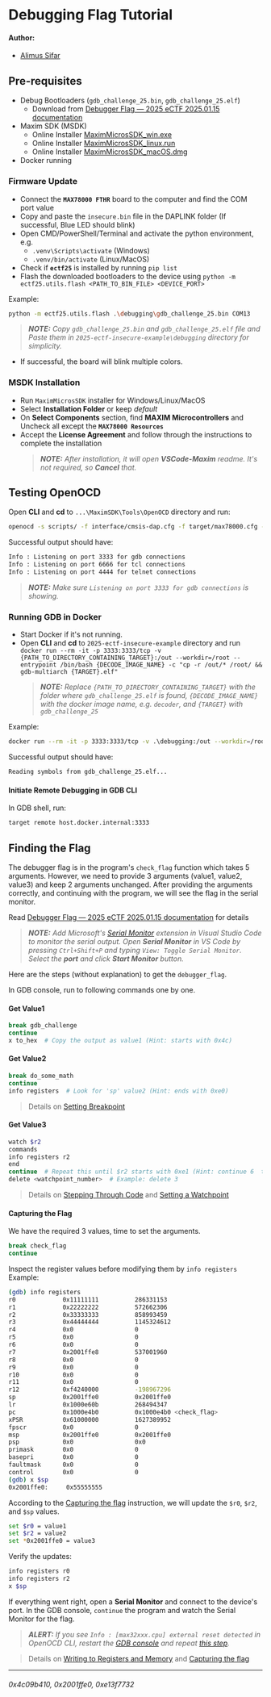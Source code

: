 # Debugging Flag Tutorial

#### Author:
- [Alimus Sifar](https://github.com/AlimusSifar)

## Pre-requisites

- Debug Bootloaders (`gdb_challenge_25.bin`, `gdb_challenge_25.elf`)
  - Download from [Debugger Flag — 2025 eCTF 2025.01.15 documentation](https://ectfmitre.gitlab.io/ectf-website/2025/flags/debugger_flag.html)
- Maxim SDK (MSDK)
  - Online Installer [MaximMicrosSDK_win.exe](https://github.com/analogdevicesinc/msdk/releases/download/v2024_10/MaximMicrosSDK_win.exe)
  - Online Installer [MaximMicrosSDK_linux.run](https://github.com/analogdevicesinc/msdk/releases/download/v2024_10/MaximMicrosSDK_linux.run)
  - Online Installer [MaximMicrosSDK_macOS.dmg](https://github.com/analogdevicesinc/msdk/releases/download/v2024_10/MaximMicrosSDK_macOS.dmg)
- Docker running

### Firmware Update

- Connect the **`MAX78000 FTHR`** board to the computer and find the COM port value
- Copy and paste the `insecure.bin` file in the DAPLINK folder (If successful, Blue LED should blink)
- Open CMD/PowerShell/Terminal and activate the python environment, e.g.
  - `.venv\Scripts\activate` (Windows)
  - `.venv/bin/activate` (Linux/MacOS)
- Check if **`ectf25`** is installed by running `pip list`
- Flash the downloaded bootloaders to the device using `python -m ectf25.utils.flash <PATH_TO_BIN_FILE> <DEVICE_PORT>`

Example:

```sh
python -m ectf25.utils.flash .\debugging\gdb_challenge_25.bin COM13
```

> _**NOTE:** Copy `gdb_challenge_25.bin` and `gdb_challenge_25.elf` file and Paste them in `2025-ectf-insecure-example\debugging` directory for simplicity._

- If successful, the board will blink multiple colors.

### MSDK Installation

- Run `MaximMicrosSDK` installer for Windows/Linux/MacOS
- Select **Installation Folder** or keep _default_
- On **Select Components** section, find **MAXIM Microcontrollers** and Uncheck all except the **`MAX78000 Resources`**
- Accept the **License Agreement** and follow through the instructions to complete the installation
  > _**NOTE:** After installation, it will open **VSCode-Maxim** readme. It's not required, so **Cancel** that._

## Testing OpenOCD

Open **CLI** and **cd** to `...\MaximSDK\Tools\OpenOCD` directory and run:

```sh
openocd -s scripts/ -f interface/cmsis-dap.cfg -f target/max78000.cfg -c "bindto 0.0.0.0; init"
```

Successful output should have:

```sh
Info : Listening on port 3333 for gdb connections
Info : Listening on port 6666 for tcl connections
Info : Listening on port 4444 for telnet connections
```

> _**NOTE:** Make sure `Listening on port 3333 for gdb connections` is showing._

### Running GDB in Docker

- Start Docker if it's not running.
- Open **CLI** and **cd** to `2025-ectf-insecure-example` directory and run `docker run --rm -it -p 3333:3333/tcp -v {PATH_TO_DIRECTORY_CONTAINING_TARGET}:/out --workdir=/root --entrypoint /bin/bash {DECODE_IMAGE_NAME} -c "cp -r /out/* /root/ && gdb-multiarch {TARGET}.elf"`
  > _**NOTE:** Replace `{PATH_TO_DIRECTORY_CONTAINING_TARGET}` with the folder where `gdb_challenge_25.elf` is found, `{DECODE_IMAGE_NAME}` with the docker image name, e.g. `decoder`, and `{TARGET}` with `gdb_challenge_25`_

Example:

```sh
docker run --rm -it -p 3333:3333/tcp -v .\debugging:/out --workdir=/root --entrypoint /bin/bash decoder -c "cp -r /out/* /root/ && gdb-multiarch gdb_challenge_25.elf"
```

Successful output should have:

```sh
Reading symbols from gdb_challenge_25.elf...
```

#### Initiate Remote Debugging in GDB CLI

In GDB shell, run:

```sh
target remote host.docker.internal:3333
```

## Finding the Flag

The debugger flag is in the program's `check_flag` function which takes 5 arguments. However, we need to provide 3 arguments (value1, value2, value3) and keep 2 arguments unchanged. After providing the arguments correctly, and continuing with the program, we will see the flag in the serial monitor.

Read [Debugger Flag — 2025 eCTF 2025.01.15 documentation](https://ectfmitre.gitlab.io/ectf-website/2025/flags/debugger_flag.html) for details

> _**NOTE:** Add Microsoft's [Serial Monitor](https://marketplace.visualstudio.com/items?itemName=ms-vscode.vscode-serial-monitor "Send and receive text from serial ports.") extension in Visual Studio Code to monitor the serial output.
> Open **Serial Monitor** in VS Code by pressing `Ctrl+Shift+P` and typing `View: Toggle Serial Monitor`. Select the **port** and click **Start Monitor** button._

Here are the steps (without explanation) to get the `debugger_flag`.

In GDB console, run to following commands one by one.

#### Get Value1
```sh
break gdb_challenge
continue
x to_hex  # Copy the output as value1 (Hint: starts with 0x4c)
```

#### Get Value2
```sh
break do_some_math
continue
info registers  # Look for 'sp' value2 (Hint: ends with 0xe0)
```

> Details on [Setting Breakpoint](https://ectfmitre.gitlab.io/ectf-website/2025/flags/debugger_flag.html#setting-a-breakpoint)

#### Get Value3

```sh
watch $r2
commands
info registers r2
end
continue  # Repeat this until $r2 starts with 0xe1 (Hint: continue 6  times)
delete <watchpoint_number>  # Example: delete 3
```

> Details on [Stepping Through Code](https://ectfmitre.gitlab.io/ectf-website/2025/flags/debugger_flag.html#stepping-through-code) and [Setting a Watchpoint](https://ectfmitre.gitlab.io/ectf-website/2025/flags/debugger_flag.html#setting-a-watchpoint)

#### Capturing the Flag

We have the required 3 values, time to set the arguments.
```sh
break check_flag
continue
```

Inspect the register values before modifying them by `info registers`
Example:

```sh
(gdb) info registers
r0             0x11111111          286331153
r1             0x22222222          572662306
r2             0x33333333          858993459
r3             0x44444444          1145324612
r4             0x0                 0
r5             0x0                 0
r6             0x0                 0
r7             0x2001ffe8          537001960
r8             0x0                 0
r9             0x0                 0
r10            0x0                 0
r11            0x0                 0
r12            0xf4240000          -198967296
sp             0x2001ffe0          0x2001ffe0
lr             0x1000e60b          268494347
pc             0x1000e4b0          0x1000e4b0 <check_flag>
xPSR           0x61000000          1627389952
fpscr          0x0                 0
msp            0x2001ffe0          0x2001ffe0
psp            0x0                 0x0
primask        0x0                 0
basepri        0x0                 0
faultmask      0x0                 0
control        0x0                 0
(gdb) x $sp
0x2001ffe0:     0x55555555
```

According to the [Capturing the flag](https://ectfmitre.gitlab.io/ectf-website/2025/flags/debugger_flag.html#capturing-the-flag) instruction, we will update the `$r0`, `$r2`, and `$sp` values.

```sh
set $r0 = value1
set $r2 = value2
set *0x2001ffe0 = value3
```

Verify the updates:
```sh
info registers r0
info registers r2
x $sp
```

If everything went right, open a **Serial Monitor** and connect to the device's port. In the GDB console, `continue` the program and watch the Serial Monitor for the flag.

> _**ALERT:** If you see `Info : [max32xxx.cpu] external reset detected` in OpenOCD CLI, restart the [GDB console](#running-gdb-in-docker) and repeat [this step](#capturing-the-flag)._

> Details on [Writing to Registers and Memory](https://ectfmitre.gitlab.io/ectf-website/2025/flags/debugger_flag.html#writing-to-registers-and-memory) and [Capturing the flag](https://ectfmitre.gitlab.io/ectf-website/2025/flags/debugger_flag.html#capturing-the-flag)

---

###### 0x4c09b410, 0x2001ffe0, 0xe13f7732
